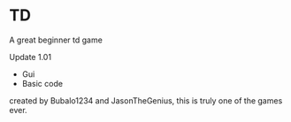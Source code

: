 # TD
A great beginner td game

Update 1.01
- Gui
- Basic code

created by Bubalo1234 and JasonTheGenius, this is truly one of the games ever.
